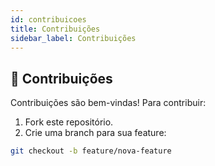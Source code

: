 ```yaml
---
id: contribuicoes
title: Contribuições
sidebar_label: Contribuições
---
```


## 🤝 Contribuições

Contribuições são bem-vindas! Para contribuir:

1. Fork este repositório.
2. Crie uma branch para sua feature:

```bash
git checkout -b feature/nova-feature
